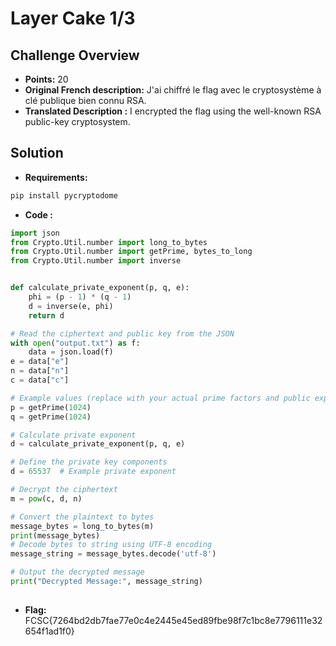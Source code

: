 # Layer Cake 1/3

## Challenge Overview
- **Points:** 20
- **Original French description:** J'ai chiffré le flag avec le cryptosystème à clé publique bien connu RSA.
- **Translated Description :** I encrypted the flag using the well-known RSA public-key cryptosystem.


## Solution

- **Requirements:** 
```bash
pip install pycryptodome
```
- **Code :** 

```python
import json
from Crypto.Util.number import long_to_bytes
from Crypto.Util.number import getPrime, bytes_to_long
from Crypto.Util.number import inverse


def calculate_private_exponent(p, q, e):
    phi = (p - 1) * (q - 1)
    d = inverse(e, phi)
    return d

# Read the ciphertext and public key from the JSON
with open("output.txt") as f:
    data = json.load(f)
e = data["e"]
n = data["n"]
c = data["c"]

# Example values (replace with your actual prime factors and public exponent)
p = getPrime(1024)
q = getPrime(1024)

# Calculate private exponent
d = calculate_private_exponent(p, q, e)

# Define the private key components
d = 65537  # Example private exponent

# Decrypt the ciphertext
m = pow(c, d, n)

# Convert the plaintext to bytes
message_bytes = long_to_bytes(m)
print(message_bytes)
# Decode bytes to string using UTF-8 encoding
message_string = message_bytes.decode('utf-8')

# Output the decrypted message
print("Decrypted Message:", message_string)
  
```

- **Flag:** 
FCSC{7264bd2db7fae77e0c4e2445e45ed89fbe98f7c1bc8e7796111e32654f1ad1f0}
